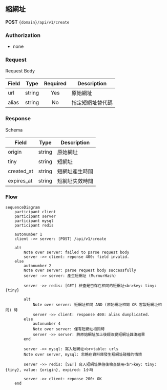## 縮網址

**POST** `{domain}/api/v1/create`

### Authorization

- none

### Request 

Request Body

| Field  | Type   | Required | Description |
| ------ | ------ | :------: | ----------- |
| url    | string | Yes      | 原始網址 |
| alias  | string | No       | 指定短網址替代碼 |

### Response

Schema

| Field   | Type   | Description |
| ------- | ------ | ----------- |
| origin  | string | 原始網址 |
| tiny    | string | 短網址 |
| created_at | string | 短網址產生時間 |
| expires_at | string | 短網址失效時間 |

### Flow

```mermaid
sequenceDiagram
    participant client
    participant server
    participant mysql
    participant redis
    
    autonumber 1
    client ->> server: [POST] /api/v1/create
    
    alt
        Note over server: failed to parse request body
        server ->> client: reponse 400: field invalid.
    else
        autonumber 2
        Note over server: parse request body successfully
        server ->> server: 產生短網址 (MurmurHash)

        server ->> redis: [GET] 檢查是否存在相同的短網址<br>key: tiny:{tiny}
        
        alt
            Note over server: 短網址相同 AND (原始網址相同 OR 客製短網址相同) 時
            server ->> client: response 400: alias dunplicated.
        else
            autonumber 4
            Note over server: 僅有短網址相同時
            server ->> server: 將原始網址加上後綴改變短網址雜湊結果
        end
        
        server ->> mysql: 寫入短網址<br>table: urls
        Note over server, mysql: 忽略在資料庫發生短網址碰撞的情境

        server ->> redis: [SET] 寫入短網址供往後檢查使用<br>key: tiny:{tiny}, value: {origin}, expired: 1小時

        server ->> client: reponse 200: OK
    end
```
